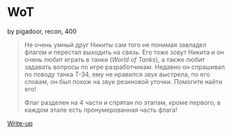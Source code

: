 # WoT
by pigadoor, recon, 400

>Не очень умный друг Никиты сам того не понимая завладел флагом и перестал выходить на связь. Его тоже зовут Никита и он очень любит играть в танки (*World of Tanks*), а также любит задавать вопросы по игре разработчикам. Недавно он спрашивал по поводу танка Т-34, ему не нравился звук выстрела, по его словам, он был похож на звук резиновой уточки. Помогите найти его!
>
>Флаг разделен на 4 части и спрятан по этапам, кроме первого, в каждом этапе есть пронумерованная часть флага!

[Write-up](WRITEUP.md)
